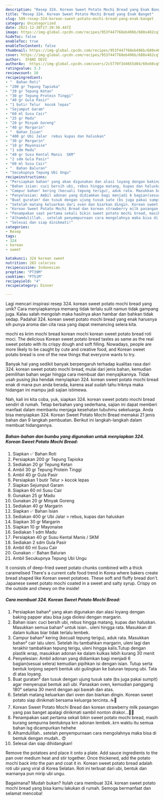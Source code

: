 ```yaml
---
description: "Resep 324. Korean Sweet Potato Mochi Bread yang Enak Banget"
title: "Resep 324. Korean Sweet Potato Mochi Bread yang Enak Banget"
slug: 509-resep-324-korean-sweet-potato-mochi-bread-yang-enak-banget
category: Uncategorized
date: 2021-12-30T17:39:56.447Z
image: https://img-global.cpcdn.com/recipes/953f447768eb496b/680x482cq70/324-korean-sweet-potato-mochi-bread-foto-resep-utama.jpg
hideToc: false
enableToc: true
enableTocContent: false
thumbnail: https://img-global.cpcdn.com/recipes/953f447768eb496b/680x482cq70/324-korean-sweet-potato-mochi-bread-foto-resep-utama.jpg
cover: https://img-global.cpcdn.com/recipes/953f447768eb496b/680x482cq70/324-korean-sweet-potato-mochi-bread-foto-resep-utama.jpg
author:  IFANI DEVI
authorAv:  https://img-global.cpcdn.com/users/2c5770f3d4655d04/60x60cq50/avatar.jpg
ratingvalue: 3.3
reviewcount: 10
recipeingredient:
- "  Bahan Roti"
- "200 gr Tepung Tapioka"
- "20 gr Tepung Ketan"
- "30 gr Tepung Protein Tinggi"
- "40 gr Gula Pasir"
- "1 butir Telur  kocok lepas"
- "Sejumput Garam"
- "60 ml Susu Cair"
- "25 gr Madu"
- "20 gr Minyak Goreng"
- "40 gr Margarin"
- "  Bahan Isian"
- "400 gr Ubi Jalar  rebus kupas dan haluskan"
- "30 gr Margarin"
- "10 gr Mayonaise"
- "1 sdm Madu"
- "40 gr Susu Kental Manis  SKM"
- "2 sdm Gula Pasir"
- "60 ml Susu Cair"
- "  Bahan Baluran"
- "Secukupnya Tepung Ubi Ungu"
recipeinstructions:
- "Persiapkan bahan² yang akan digunakan dan alasi loyang dengan baking papper atau bisa juga diolesi dengan margarin."
- "Bahan isian: cuci bersih ubi, rebus hingga matang, kupas dan haluskan. Masukkan semua bahan² untuk isian.. uleni hingga rata. Masukkan dl dalam kulkas biar tidak terlalu lembek."
- "Campur bahan² kering (kecuali tepung terigu), aduk rata. Masukkan bahan² cair lalu uleni. Setelah itu tambahkan margarin, uleni lagi dan terakhir tambahkan tepung terigu, uleni hingga kalis.Tutup dengan plastik wrap, masukkan adonan ke dalam kulkas lebih kurang 30 menit"
- "Penyelesian: Ambil adonan yang didiamkan bagi menjadi 6 bagian(sesuai selera) kemudian pipihkan isi dengan isian. Tutup serta bentuk lonjong seperti bentuk ubi gulingkan ke baluran tepung ubi. Tata di atas loyang."
- "Buat guratan² dan tusuk dengan ujung tusuk sate (bs juga pakai sumpit) agar menyerupai bentuk asli ubi. Panaskan oven, kemudian panggang 180° selama 30 menit dengan api bawah dan atas."
- "Setelah matang keluarkan dari oven dan biarkan dingin. Korean sweet potato siap dinikmati bersama keluarga tercinta..☕🤤"
- "Korean Sweet Potato Mochi Bread dan korean strawberry milk pasangan yang pas banget apalagi dinikmati sambil nonton drakor...🤣😍"
- "Penampakan saat pertama sekali bikin sweet potato mochi bread, masih kurang sempurna bentuknya krn adonan lembek..krn waktu itu semua bahan lsg dicampurkan hehehe"
- "Alhamdulillah.. setelah penyempurnaan cara mengolahnya maka bisa di bentuk dengan mudah.. 😍"
- "Selesai dan siap dinikmati!"
categories:
- Resep
tags:
- 324
- korean
- sweet

katakunci: 324 korean sweet 
nutrition: 263 calories
recipecuisine: Indonesian
preptime: "PT39M"
cooktime: "PT51M"
recipeyield: "4"
recipecategory: Dinner

---
```



Lagi mencari inspirasi resep 324. korean sweet potato mochi bread yang unik? Cara menyiapkannya memang tidak terlalu sulit namun tidak gampang juga. Kalau salah mengolah maka hasilnya akan hambar dan bahkan tidak sedap. Padahal 324. korean sweet potato mochi bread yang enak harusnya sih punya aroma dan cita rasa yang dapat memancing selera kita.


mochi es krim mochi bread korean mochi korean sweet potato bread roti moci. The delicious Korean sweet potato bread tastes as same as the real sweet potato with its crispy dough and soft filling. Nowadays, people are more likely to be caught by cute and creative food, and Korean sweet potato bread is one of the new things that everyone wants to try.

Banyak hal yang sedikit banyak berpengaruh terhadap kualitas rasa dari 324. korean sweet potato mochi bread, mulai dari jenis bahan, kemudian pemilihan bahan segar hingga cara membuat dan menyajikannya. Tidak usah pusing jika hendak menyiapkan 324. korean sweet potato mochi bread enak di mana pun anda berada, karena asal sudah tahu triknya maka hidangan ini mampu jadi sajian istimewa.


Nah, kali ini kita coba, yuk, siapkan 324. korean sweet potato mochi bread sendiri di rumah. Tetap berbahan yang sederhana, sajian ini dapat memberi manfaat dalam membantu menjaga kesehatan tubuhmu sekeluarga. Anda bisa menyiapkan 324. Korean Sweet Potato Mochi Bread memakai 21 jenis bahan dan 9 langkah pembuatan. Berikut ini langkah-langkah dalam membuat hidangannya.

<!--inarticleads1-->

##### Bahan-bahan dan bumbu yang digunakan untuk menyiapkan 324. Korean Sweet Potato Mochi Bread:

1. Siapkan  ✅ Bahan Roti
1. Persiapkan 200 gr Tepung Tapioka
1. Sediakan 20 gr Tepung Ketan
1. Ambil 30 gr Tepung Protein Tinggi
1. Ambil 40 gr Gula Pasir
1. Persiapkan 1 butir Telur &gt; kocok lepas
1. Siapkan Sejumput Garam
1. Siapkan 60 ml Susu Cair
1. Gunakan 25 gr Madu
1. Gunakan 20 gr Minyak Goreng
1. Sediakan 40 gr Margarin
1. Siapkan  ✅ Bahan Isian
1. Sediakan 400 gr Ubi Jalar &gt; rebus, kupas dan haluskan
1. Siapkan 30 gr Margarin
1. Siapkan 10 gr Mayonaise
1. Sediakan 1 sdm Madu
1. Persiapkan 40 gr Susu Kental Manis / SKM
1. Sediakan 2 sdm Gula Pasir
1. Ambil 60 ml Susu Cair
1. Gunakan  ✅ Bahan Baluran
1. Ambil Secukupnya Tepung Ubi Ungu


It consists of deep-fried sweet potato chunks combined with a thick caramelised There&#39;s a current cafe food trend in Korea where bakers create bread shaped like Korean sweet potatoes. These soft and fluffy bread don&#39;t. Japanese sweet potato mochi coated in a sweet and salty syrup. Crispy on the outside and chewy on the inside! 

<!--inarticleads2-->

##### Cara membuat 324. Korean Sweet Potato Mochi Bread:

1. Persiapkan bahan² yang akan digunakan dan alasi loyang dengan baking papper atau bisa juga diolesi dengan margarin.
1. Bahan isian: cuci bersih ubi, rebus hingga matang, kupas dan haluskan. Masukkan semua bahan² untuk isian.. uleni hingga rata. Masukkan dl dalam kulkas biar tidak terlalu lembek.
1. Campur bahan² kering (kecuali tepung terigu), aduk rata. Masukkan bahan² cair lalu uleni. Setelah itu tambahkan margarin, uleni lagi dan terakhir tambahkan tepung terigu, uleni hingga kalis.Tutup dengan plastik wrap, masukkan adonan ke dalam kulkas lebih kurang 30 menit
1. Penyelesian: Ambil adonan yang didiamkan bagi menjadi 6 bagian(sesuai selera) kemudian pipihkan isi dengan isian. Tutup serta bentuk lonjong seperti bentuk ubi gulingkan ke baluran tepung ubi. Tata di atas loyang.
1. Buat guratan² dan tusuk dengan ujung tusuk sate (bs juga pakai sumpit) agar menyerupai bentuk asli ubi. Panaskan oven, kemudian panggang 180° selama 30 menit dengan api bawah dan atas.
1. Setelah matang keluarkan dari oven dan biarkan dingin. Korean sweet potato siap dinikmati bersama keluarga tercinta..☕🤤
1. Korean Sweet Potato Mochi Bread dan korean strawberry milk pasangan yang pas banget apalagi dinikmati sambil nonton drakor...🤣😍
1. Penampakan saat pertama sekali bikin sweet potato mochi bread, masih kurang sempurna bentuknya krn adonan lembek..krn waktu itu semua bahan lsg dicampurkan hehehe
1. Alhamdulillah.. setelah penyempurnaan cara mengolahnya maka bisa di bentuk dengan mudah.. 😍
1. Selesai dan siap dihidangkan!

Remove the potatoes and place it onto a plate. Add sauce ingredients to the pan over medium heat and stir together. Once thickened, add the potato mochi back into the pan and coat it in. Korean sweet potato bread adalah roti ubi yang viral di Korea Selatan. Roti ini terbuat dari ubi, bentuk dan warnanya pun mirip ubi ungu. 

Bagaimana? Mudah bukan? Itulah cara membuat 324. korean sweet potato mochi bread yang bisa kamu lakukan di rumah. Semoga bermanfaat dan selamat mencoba!
